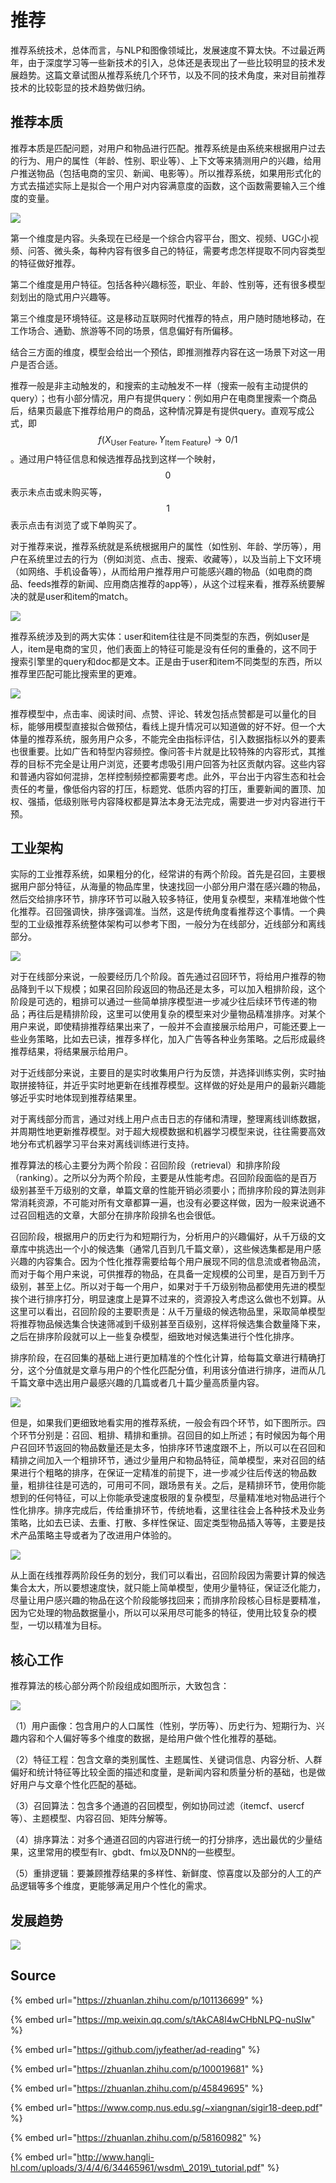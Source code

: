 # 推荐

推荐系统技术，总体而言，与NLP和图像领域比，发展速度不算太快。不过最近两年，由于深度学习等一些新技术的引入，总体还是表现出了一些比较明显的技术发展趋势。这篇文章试图从推荐系统几个环节，以及不同的技术角度，来对目前推荐技术的比较彰显的技术趋势做归纳。

## 推荐本质

推荐本质是匹配问题，对用户和物品进行匹配。推荐系统是由系统来根据用户过去的行为、用户的属性（年龄、性别、职业等）、上下文等来猜测用户的兴趣，给用户推送物品（包括电商的宝贝、新闻、电影等）。所以推荐系统，如果用形式化的方式去描述实际上是拟合一个用户对内容满意度的函数，这个函数需要输入三个维度的变量。

![](../../../.gitbook/assets/tui-jian-ben-zhi.png)

第一个维度是内容。头条现在已经是一个综合内容平台，图文、视频、UGC小视频、问答、微头条，每种内容有很多自己的特征，需要考虑怎样提取不同内容类型的特征做好推荐。

第二个维度是用户特征。包括各种兴趣标签，职业、年龄、性别等，还有很多模型刻划出的隐式用户兴趣等。

第三个维度是环境特征。这是移动互联网时代推荐的特点，用户随时随地移动，在工作场合、通勤、旅游等不同的场景，信息偏好有所偏移。

结合三方面的维度，模型会给出一个预估，即推测推荐内容在这一场景下对这一用户是否合适。

推荐一般是非主动触发的，和搜索的主动触发不一样（搜索一般有主动提供的query）；也有小部分情况，用户有提供query：例如用户在电商里搜索一个商品后，结果页最底下推荐给用户的商品，这种情况算是有提供query。直观写成公式，即 $$f(X_{\text{User Feature}},Y_{\text{Item Feature}})\to 0/1$$ 。通过用户特征信息和候选推荐品找到这样一个映射， $$0$$ 表示未点击或未购买等， $$1$$ 表示点击有浏览了或下单购买了。

对于推荐来说，推荐系统就是系统根据用户的属性（如性别、年龄、学历等），用户在系统里过去的行为（例如浏览、点击、搜索、收藏等），以及当前上下文环境（如网络、手机设备等），从而给用户推荐用户可能感兴趣的物品（如电商的商品、feeds推荐的新闻、应用商店推荐的app等），从这个过程来看，推荐系统要解决的就是user和item的match。

![](../../../.gitbook/assets/640.jpeg)

推荐系统涉及到的两大实体：user和item往往是不同类型的东西，例如user是人，item是电商的宝贝，他们表面上的特征可能是没有任何的重叠的，这不同于搜索引擎里的query和doc都是文本。正是由于user和item不同类型的东西，所以推荐里匹配可能比搜索里的更难。

![](../../../.gitbook/assets/640.jpg)

推荐模型中，点击率、阅读时间、点赞、评论、转发包括点赞都是可以量化的目标，能够用模型直接拟合做预估，看线上提升情况可以知道做的好不好。但一个大体量的推荐系统，服务用户众多，不能完全由指标评估，引入数据指标以外的要素也很重要。比如广告和特型内容频控。像问答卡片就是比较特殊的内容形式，其推荐的目标不完全是让用户浏览，还要考虑吸引用户回答为社区贡献内容。这些内容和普通内容如何混排，怎样控制频控都需要考虑。此外，平台出于内容生态和社会责任的考量，像低俗内容的打压，标题党、低质内容的打压，重要新闻的置顶、加权、强插，低级别账号内容降权都是算法本身无法完成，需要进一步对内容进行干预。

## 工业架构

实际的工业推荐系统，如果粗分的化，经常讲的有两个阶段。首先是召回，主要根据用户部分特征，从海量的物品库里，快速找回一小部分用户潜在感兴趣的物品，然后交给排序环节，排序环节可以融入较多特征，使用复杂模型，来精准地做个性化推荐。召回强调快，排序强调准。当然，这是传统角度看推荐这个事情。一个典型的工业级推荐系统整体架构可以参考下图，一般分为在线部分，近线部分和离线部分。

![](../../../.gitbook/assets/gong-ye-ji-tui-jian-xi-tong-jia-gou.png)

对于在线部分来说，一般要经历几个阶段。首先通过召回环节，将给用户推荐的物品降到千以下规模；如果召回阶段返回的物品还是太多，可以加入粗排阶段，这个阶段是可选的，粗排可以通过一些简单排序模型进一步减少往后续环节传递的物品；再往后是精排阶段，这里可以使用复杂的模型来对少量物品精准排序。对某个用户来说，即使精排推荐结果出来了，一般并不会直接展示给用户，可能还要上一些业务策略，比如去已读，推荐多样化，加入广告等各种业务策略。之后形成最终推荐结果，将结果展示给用户。

对于近线部分来说，主要目的是实时收集用户行为反馈，并选择训练实例，实时抽取拼接特征，并近乎实时地更新在线推荐模型。这样做的好处是用户的最新兴趣能够近乎实时地体现到推荐结果里。

对于离线部分而言，通过对线上用户点击日志的存储和清理，整理离线训练数据，并周期性地更新推荐模型。对于超大规模数据和机器学习模型来说，往往需要高效地分布式机器学习平台来对离线训练进行支持。

推荐算法的核心主要分为两个阶段：召回阶段（retrieval）和排序阶段（ranking）。之所以分为两个阶段，主要是从性能考虑。召回阶段面临的是百万级别甚至千万级别的文章，单篇文章的性能开销必须要小；而排序阶段的算法则非常消耗资源，不可能对所有文章都算一遍，也没有必要这样做，因为一般来说通不过召回粗选的文章，大部分在排序阶段排名也会很低。

召回阶段，根据用户的历史行为和短期行为，分析用户的兴趣偏好，从千万级的文章库中挑选出一个小的候选集（通常几百到几千篇文章），这些候选集都是用户感兴趣的内容集合。因为个性化推荐需要给每个用户展现不同的信息流或者物品流，而对于每个用户来说，可供推荐的物品，在具备一定规模的公司里，是百万到千万级别，甚至上亿。所以对于每一个用户，如果对于千万级别物品都使用先进的模型挨个进行排序打分，明显速度上是算不过来的，资源投入考虑这么做也不划算。从这里可以看出，召回阶段的主要职责是：从千万量级的候选物品里，采取简单模型将推荐物品候选集合快速筛减到千级别甚至百级别，这样将候选集合数量降下来，之后在排序阶段就可以上一些复杂模型，细致地对候选集进行个性化排序。

排序阶段，在召回集的基础上进行更加精准的个性化计算，给每篇文章进行精确打分，这个分值就是文章与用户的个性化匹配分值，利用该分值进行排序，进而从几千篇文章中选出用户最感兴趣的几篇或者几十篇少量高质量内容。

![](../../../.gitbook/assets/zhao-hui-+-pai-xu.jpg)

但是，如果我们更细致地看实用的推荐系统，一般会有四个环节，如下图所示。四个环节分别是：召回、粗排、精排和重排。召回目的如上所述；有时候因为每个用户召回环节返回的物品数量还是太多，怕排序环节速度跟不上，所以可以在召回和精排之间加入一个粗排环节，通过少量用户和物品特征，简单模型，来对召回的结果进行个粗略的排序，在保证一定精准的前提下，进一步减少往后传送的物品数量，粗排往往是可选的，可用可不同，跟场景有关。之后，是精排环节，使用你能想到的任何特征，可以上你能承受速度极限的复杂模型，尽量精准地对物品进行个性化排序。排序完成后，传给重排环节，传统地看，这里往往会上各种技术及业务策略，比如去已读、去重、打散、多样性保证、固定类型物品插入等等，主要是技术产品策略主导或者为了改进用户体验的。

![](../../../.gitbook/assets/si-jie-duan.jpg)

从上面在线推荐两阶段任务的划分，我们可以看出，召回阶段因为需要计算的候选集合太大，所以要想速度快，就只能上简单模型，使用少量特征，保证泛化能力，尽量让用户感兴趣的物品在这个阶段能够找回来；而排序阶段核心目标是要精准，因为它处理的物品数据量小，所以可以采用尽可能多的特征，使用比较复杂的模型，一切以精准为目标。

## 核心工作

推荐算法的核心部分两个阶段组成如图所示，大致包含： 

![](../../../.gitbook/assets/recommend.jpg)

（1）用户画像：包含用户的人口属性（性别，学历等）、历史行为、短期行为、兴趣内容和个人偏好等多个维度的数据，是给用户做个性化推荐的基础。

（2）特征工程：包含文章的类别属性、主题属性、关键词信息、内容分析、人群偏好和统计特征等比较全面的描述和度量，是新闻内容和质量分析的基础，也是做好用户与文章个性化匹配的基础。

（3）召回算法：包含多个通道的召回模型，例如协同过滤（itemcf、usercf等）、主题模型、内容召回、矩阵分解等。

（4）排序算法：对多个通道召回的内容进行统一的打分排序，选出最优的少量结果，这里常用的模型有lr、gbdt、fm以及DNN的一些模型。

（5）重排逻辑：要兼顾推荐结果的多样性、新鲜度、惊喜度以及部分的人工的产品逻辑等多个维度，更能够满足用户个性化的需求。

## 发展趋势

![](../../../.gitbook/assets/timeline.png)

## Source

{% embed url="https://zhuanlan.zhihu.com/p/101136699" %}

{% embed url="https://mp.weixin.qq.com/s/tAkCA8l4wCHbNLPQ-nuSIw" %}

{% embed url="https://github.com/jyfeather/ad-reading" %}

{% embed url="https://zhuanlan.zhihu.com/p/100019681" %}

{% embed url="https://zhuanlan.zhihu.com/p/45849695" %}

{% embed url="https://www.comp.nus.edu.sg/~xiangnan/sigir18-deep.pdf" %}

{% embed url="https://zhuanlan.zhihu.com/p/58160982" %}

{% embed url="http://www.hangli-hl.com/uploads/3/4/4/6/34465961/wsdm\_2019\_tutorial.pdf" %}







